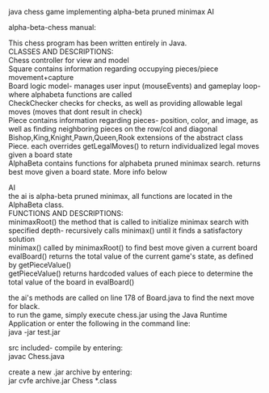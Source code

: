 java chess game implementing alpha-beta pruned minimax AI  
  
alpha-beta-chess manual:  
  
This chess program has been written entirely in Java.  
CLASSES 		AND 		DESCRIPTIONS:  
Chess					controller for view and model  
Square					contains information regarding occupying pieces/piece movement+capture  
Board					logic model- manages user input (mouseEvents) and gameplay loop- where alphabeta functions are called  
CheckChecker				checks for checks, as well as providing allowable legal moves (moves that dont result in check)  
Piece					contains information regarding pieces- position, color, and image, as well as finding neighboring pieces on the row/col and diagonal  
Bishop,King,Knight,Pawn,Queen,Rook	extensions of the abstract class Piece. each overrides getLegalMoves() to return individualized legal moves given a board state  
AlphaBeta				contains functions for alphabeta pruned minimax search. returns best move given a board state. More info below  


AI  
the ai is alpha-beta pruned minimax, all functions are located in the AlphaBeta class.  
FUNCTIONS		AND		DESCRIPTIONS:  
minimaxRoot()				the method that is called to initialize minimax search with specified depth- recursively calls minimax() until it finds a satisfactory solution  
minimax()				called by minimaxRoot() to find best move given a current board  
evalBoard()				returns the total value of the current game's state, as defined by getPieceValue()  
getPieceValue()				returns hardcoded values of each piece to determine the total value of the board in evalBoard()  
  
the ai's methods are called on line 178 of Board.java to find the next move for black.  
to run the game, simply execute chess.jar using the Java Runtime Application or enter the following in the command line:  
	java -jar test.jar  
  
src included- compile by entering:  
	javac Chess.java  
  
create a new .jar archive by entering:  
	jar cvfe archive.jar Chess *.class  
  
